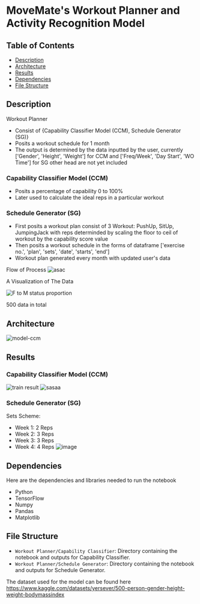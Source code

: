 # MoveMate's Workout Planner and Activity Recognition Model

## Table of Contents
- [Description](#description)
- [Architecture](#architecture)
- [Results](#results)
- [Dependencies](#dependencies)
- [File Structure](#file-structure)

## Description
Workout Planner
* Consist of {Capability Classifier Model (CCM), Schedule Generator (SG)} 
* Posits a workout schedule for 1 month
* The output is determined by the data inputted by the user, currently ['Gender', 'Height', 'Weight'] for CCM and ['Freq/Week', 'Day Start', 'WO Time'] for SG other head are not yet included

### Capability Classifier Model (CCM)
* Posits a percentage of capability 0 to 100% 
* Later used to calculate the ideal reps in a particular workout

### Schedule Generator (SG)
* First posits a workout plan consist of 3 Workout: PushUp, SitUp, JumpingJack with reps determinded by scaling the floor to ceil of workout by the capability score value 
* Then posits a workout schedule in the forms of dataframe ['exercise no.', 'plan', 'sets', 'date', 'starts', 'end']  
* Workout plan generated every month with updated user's data

Flow of Process
![asac](https://github.com/pdshi/model/assets/94330691/c5bab383-7917-4bdf-b340-764825e5e9a6)

A Visualization of The Data

![F to M status proportion](https://github.com/pdshi/model/assets/94330691/8d2c1a89-93c8-4b19-a88c-e5e9d7f8255f)

500 data in total

## Architecture
![model-ccm](https://github.com/pdshi/model/assets/94330691/3fb89c82-ea6d-4ee0-8b12-c5160f6e921a)

## Results
### Capability Classifier Model (CCM)
![train result](https://github.com/pdshi/model/assets/94330691/0e55d00d-0ae2-47dd-a130-c4e28605efea)
![sasaa](https://github.com/pdshi/model/assets/94330691/8620681b-7bf1-4fdb-a891-23aa38a37813)

### Schedule Generator (SG)
Sets Scheme: 
- Week 1: 2 Reps
- Week 2: 3 Reps
- Week 3: 3 Reps
- Week 4: 4 Reps
![image](https://github.com/pdshi/wo-planner-model/assets/85791158/cf15f2f2-1add-41ef-9cd3-50026792da14)


## Dependencies
Here are the dependencies and libraries needed to run the notebook
- Python
- TensorFlow
- Numpy
- Pandas
- Matplotlib

## File Structure
- `Workout Planner/Capability Classifier`: Directory containing the notebook and outputs for Capability Classifier.
- `Workout Planner/Schedule Generator`: Directory containing the notebook and outputs for Schedule Generator.

The dataset used for the model can be found here
https://www.kaggle.com/datasets/yersever/500-person-gender-height-weight-bodymassindex
